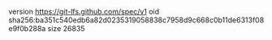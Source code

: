 version https://git-lfs.github.com/spec/v1
oid sha256:ba351c540edb6a82d0235319058838c7958d9c668c0b11de6313f08e9f0b288a
size 26835
